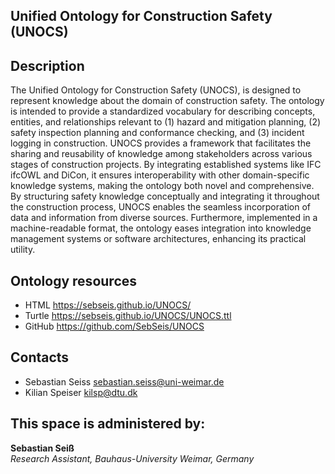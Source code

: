 ## Unified Ontology for Construction Safety (UNOCS)

## Description
The Unified Ontology for Construction Safety (UNOCS), is designed to represent knowledge about the domain of construction safety. The ontology is intended to provide a standardized vocabulary for describing concepts, entities, and relationships relevant to (1) hazard and mitigation planning, (2) safety inspection planning and conformance checking, and (3) incident logging in construction. UNOCS provides a framework that facilitates the sharing and reusability of knowledge among stakeholders across various stages of construction projects. By integrating established systems like IFC ifcOWL and DiCon, it ensures interoperability with other domain-specific knowledge systems, making the ontology both novel and comprehensive. By structuring safety knowledge conceptually and integrating it throughout the construction process, UNOCS enables the seamless incorporation of data and information from diverse sources. Furthermore, implemented in a machine-readable format, the ontology eases integration into knowledge management systems or software architectures, enhancing its practical utility.

## Ontology resources
* HTML      https://sebseis.github.io/UNOCS/
* Turtle    https://sebseis.github.io/UNOCS/UNOCS.ttl
* GitHub    https://github.com/SebSeis/UNOCS

## Contacts
* Sebastian Seiss <sebastian.seiss@uni-weimar.de>
* Kilian Speiser <kilsp@dtu.dk>


## This space is administered by:  
**Sebastian Seiß**  
*Research Assistant, Bauhaus-University Weimar, Germany*  
